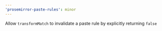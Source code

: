 ```yaml
---
'prosemirror-paste-rules': minor
---
```


Allow `transformMatch` to invalidate a paste rule by explicitly returning `false`
